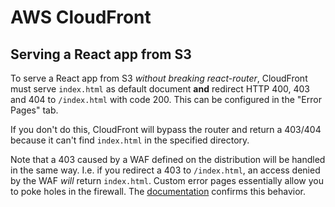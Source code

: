 # AWS CloudFront

## Serving a React app from S3
To serve a React app from S3 _without breaking react-router_, CloudFront must serve `index.html` as default document
**and** redirect HTTP 400, 403 and 404 to `/index.html` with code 200.
This can be configured in the "Error Pages" tab.

If you don't do this, CloudFront will bypass the router and return a 403/404 because it can't find `index.html` in the specified directory.

Note that a 403 caused by a WAF defined on the distribution will be handled in the same way.
I.e. if you redirect a 403 to `/index.html`, an access denied by the WAF _will_ return `index.html`.
Custom error pages essentially allow you to poke holes in the firewall.
The [documentation](https://docs.aws.amazon.com/waf/latest/developerguide/cloudfront-features.html) confirms this behavior.
